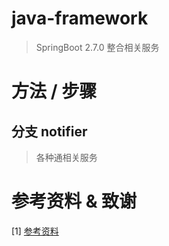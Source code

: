 # java-framework
> SpringBoot 2.7.0 整合相关服务

# 方法 / 步骤
## 分支 notifier 
> 各种通相关服务


# 参考资料 & 致谢
[1] [参考资料](https://www.baidu.com/)
